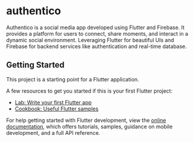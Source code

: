 # authentico

Authentico is a social media app developed using Flutter and Firebase. It provides a platform for users to connect, share moments, and interact in a dynamic social environment. Leveraging Flutter for beautiful UIs and Firebase for backend services like authentication and real-time database.

## Getting Started

This project is a starting point for a Flutter application.

A few resources to get you started if this is your first Flutter project:

- [Lab: Write your first Flutter app](https://docs.flutter.dev/get-started/codelab)
- [Cookbook: Useful Flutter samples](https://docs.flutter.dev/cookbook)

For help getting started with Flutter development, view the
[online documentation](https://docs.flutter.dev/), which offers tutorials,
samples, guidance on mobile development, and a full API reference.
